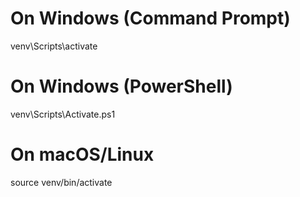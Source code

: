 # On Windows (Command Prompt)
venv\Scripts\activate

# On Windows (PowerShell)
venv\Scripts\Activate.ps1

# On macOS/Linux
source venv/bin/activate